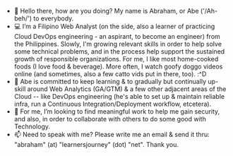 - 👋  Hello there, how are you doing? My name is Abraham, or Abe ('/Ah-beh/') to everybody.
- 💻  I’m a Filipino Web Analyst (on the side, also a learner of practicing Cloud DevOps engineering - an aspirant, to become an engineer) from the Philippines. Slowly, I'm growing relevant skills in order to help solve some technical problems, and in the process help support the sustained growth of responsible organizations. For me, I like most home-cooked foods (I love food & beverage). More often, I watch goofy doggo videos online (and sometimes, also a few catto vids put in there, too). :^D
- 🌱  Abe is committed to keep learning & to gradually but continually up-skill around Web Analytics (GA/GTM) & a few other adjacent areas of the Cloud -- like DevOps engineering (he's able to set up & maintain reliable infra, run a Continuous Integration/Deployment workflow, etcetera).
- 💞️  For me, I’m looking to find meaningful work to help me gain security, and also, in order to collaborate with others to do some good with Technology.
- 📫  Need to speak with me? Please write me an email & send it thru: "abraham" (at) "learnersjourney" (dot) "net". Thank you.

<!---
abormate/abormate is a ✨ special ✨ repository because its `README.md` (this file) appears on your GitHub profile.
You can click the Preview link to take a look at your changes.
--->
